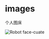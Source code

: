 # images
个人图床



![Robot face-cuate](https://cdn.jsdelivr.net/gh/ischenxin/images/2022/03/28/2022-03-28T09:34:54-Robot%20face-cuate.svg)
